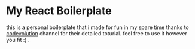# My React Boilerplate

this is a personal boilerplate that i made for fun in my spare time thanks to [codevolution](https://www.youtube.com/watch?v=8b0OfT0vBsU&list=PLC3y8-rFHvwiWPS2RO3BKotLRfgg_8WEo&index=7&ab_channel=Codevolution) channel  for their detailed toturial. feel free to use it however you fit :) .  